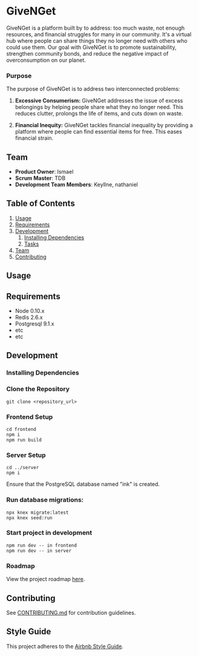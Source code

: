 # GiveNGet

GiveNGet is a platform built by to address: too much waste, not enough resources, and financial struggles for many in our community. It's a virtual hub where people can share things they no longer need with others who could use them. Our goal with GiveNGet is to promote sustainability, strengthen community bonds, and reduce the negative impact of overconsumption on our planet.

### Purpose
The purpose of GiveNGet is to address two interconnected problems:

1. **Excessive Consumerism:** GiveNGet addresses the issue of excess belongings by helping people share what they no longer need. This reduces clutter, prolongs the life of items, and cuts down on waste.

2. **Financial Inequity:** GiveNGet tackles financial inequality by providing a platform where people can find essential items for free. This eases financial strain.

## Team

  - __Product Owner__: Ismael
  - __Scrum Master__: TDB
  - __Development Team Members__: Keyllne, nathaniel

## Table of Contents

1. [Usage](#Usage)
1. [Requirements](#requirements)
1. [Development](#development)
    1. [Installing Dependencies](#installing-dependencies)
    1. [Tasks](#tasks)
1. [Team](#team)
1. [Contributing](#contributing)

## Usage

## Requirements

- Node 0.10.x
- Redis 2.6.x
- Postgresql 9.1.x
- etc
- etc

## Development

### Installing Dependencies

### Clone the Repository

```
git clone <repository_url>
```

### Frontend Setup
```
cd frontend
npm i
npm run build
```

### Server Setup
```
cd ../server
npm i
```
Ensure that the PostgreSQL database named "ink" is created.

### Run database migrations:
```
npx knex migrate:latest
npx knex seed:run
```

### Start project in development
```
npm run dev -- in frontend
npm run dev -- in server
```


### Roadmap

View the project roadmap [here](LINK_TO_PROJECTS_TAB).


## Contributing

See [CONTRIBUTING.md](CONTRIBUTING.md) for contribution guidelines.


## Style Guide

This project adheres to the [Airbnb Style Guide](https://github.com/airbnb/javascript).
